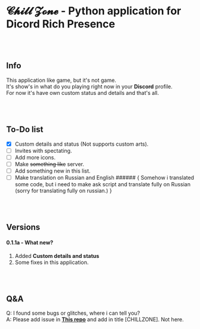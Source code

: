 # 𝓒𝓱𝓲𝓵𝓵 𝓩𝓸𝓷𝓮 - Python application for Dicord Rich Presence

<br><br>
## Info 
This application like game, but it's not game.  
It's show's in what do you playing right now in your **Discord** profile.  
For now it's have own custom status and details and that's all.  

<br><br>
## To-Do list

- [x] Custom details and status (Not supports custom arts).
- [ ] Invites with spectating.
- [ ] Add more icons.
- [ ] Make ~~something like~~ server.
- [ ] Add something new in this list.
- [ ] Make translation on Russian and English 
      ###### { Somehow i translated some code, but i need to make ask script and translate fully on Russian (sorry for translating fully on russian.) }

<br><br>
## Versions
#### 0.1.1a - What new?
1. Added __Custom details and status__
2. Some fixes in this application.

<br><br>
## Q&A
Q: I found some bugs or glitches, where i can tell you?  
A: Please add issue in **[This repo](https://github.com/BlueBerrySans365/ns-issuses-repo)** and add in title [CHILLZONE]. Not here.  

<br><br>
